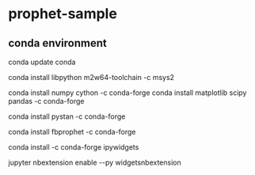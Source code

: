 # prophet-sample

## conda environment
conda update conda

conda install libpython m2w64-toolchain -c msys2

conda install numpy cython -c conda-forge
conda install matplotlib scipy pandas -c conda-forge

conda install pystan -c conda-forge

conda install fbprophet -c conda-forge

conda install -c conda-forge ipywidgets

jupyter nbextension enable --py widgetsnbextension
